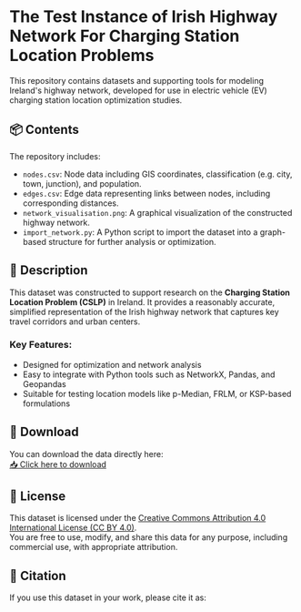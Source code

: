 # The Test Instance of Irish Highway Network For Charging Station Location Problems

This repository contains datasets and supporting tools for modeling Ireland's highway network, developed for use in electric vehicle (EV) charging station location optimization studies.

## 📦 Contents

The repository includes:

- `nodes.csv`: Node data including GIS coordinates, classification (e.g. city, town, junction), and population.
- `edges.csv`: Edge data representing links between nodes, including corresponding distances.
- `network_visualisation.png`: A graphical visualization of the constructed highway network.
- `import_network.py`: A Python script to import the dataset into a graph-based structure for further analysis or optimization.

## 📍 Description

This dataset was constructed to support research on the **Charging Station Location Problem (CSLP)** in Ireland. It provides a reasonably accurate, simplified representation of the Irish highway network that captures key travel corridors and urban centers.

### Key Features:
- Designed for optimization and network analysis
- Easy to integrate with Python tools such as NetworkX, Pandas, and Geopandas
- Suitable for testing location models like p-Median, FRLM, or KSP-based formulations

## 🔗 Download

You can download the data directly here:  
[📥 Click here to download](https://github.com/your-link)

## 📜 License

This dataset is licensed under the [Creative Commons Attribution 4.0 International License (CC BY 4.0)](https://creativecommons.org/licenses/by/4.0/).  
You are free to use, modify, and share this data for any purpose, including commercial use, with appropriate attribution.

## 📖 Citation

If you use this dataset in your work, please cite it as:

